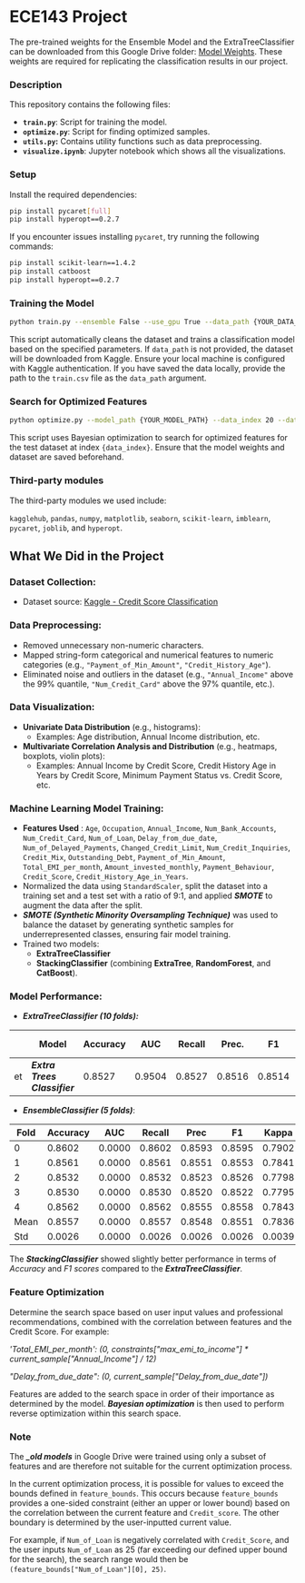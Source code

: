 # ECE143 Project

The pre-trained weights for the Ensemble Model and the ExtraTreeClassifier can be downloaded from this Google Drive folder: [Model Weights](https://drive.google.com/drive/folders/1zXDAAJkvUK8wZCzr4DZojyVU2zw_6_uI?usp=sharing). These weights are required for replicating the classification results in our project.

### **Description**

This repository contains the following files:

- **`train.py`**: Script for training the model.
- **`optimize.py`**: Script for finding optimized samples.
- **`utils.py`:** Contains utility functions such as data preprocessing.
- **`visualize.ipynb`**: Jupyter notebook which shows all the visualizations.

### **Setup**

Install the required dependencies:

```bash
pip install pycaret[full]
pip install hyperopt==0.2.7
```

If you encounter issues installing `pycaret`, try running the following commands:

```bash
pip install scikit-learn==1.4.2
pip install catboost
pip install hyperopt==0.2.7
```

### Training the Model

```bash
python train.py --ensemble False --use_gpu True --data_path {YOUR_DATA_PATH}
```

This script automatically cleans the dataset and trains a classification model based on the specified parameters. If `data_path` is not provided, the dataset will be downloaded from Kaggle. Ensure your local machine is configured with Kaggle authentication. If you have saved the data locally, provide the path to the `train.csv` file as the `data_path` argument.

### Search for Optimized Features

```bash
python optimize.py --model_path {YOUR_MODEL_PATH} --data_index 20 --data_path {YOUR_DATA_PATH}
```

This script uses Bayesian optimization to search for optimized features for the test dataset at index `{data_index}`. Ensure that the model weights and dataset are saved beforehand.

### Third-party modules

The third-party modules we used include:

`kagglehub`, `pandas`, `numpy`, `matplotlib`, `seaborn`, `scikit-learn`, `imblearn`, `pycaret`, `joblib`, and `hyperopt`.

## What We Did in the Project

### **Dataset Collection:**

* Dataset source: [Kaggle - Credit Score Classification](https://www.kaggle.com/datasets/parisrohan/credit-score-classification?select=train.csv)

### **Data Preprocessing:**

* Removed unnecessary non-numeric characters.
* Mapped string-form categorical and numerical features to numeric categories (e.g., `"Payment_of_Min_Amount"`, `"Credit_History_Age"`).
* Eliminated noise and outliers in the dataset (e.g., `"Annual_Income"` above the 99% quantile, `"Num_Credit_Card"` above the 97% quantile, etc.).

### **Data Visualization:**

* **Univariate Data Distribution** (e.g., histograms):
  * Examples: Age distribution, Annual Income distribution, etc.
* **Multivariate Correlation Analysis and Distribution** (e.g., heatmaps, boxplots, violin plots):
  * Examples: Annual Income by Credit Score, Credit History Age in Years by Credit Score, Minimum Payment Status vs. Credit Score, etc.

### **Machine Learning Model Training:**

* **Features Used** :
  `Age`, `Occupation`, `Annual_Income`, `Num_Bank_Accounts`, `Num_Credit_Card`, `Num_of_Loan`, `Delay_from_due_date`, `Num_of_Delayed_Payments`, `Changed_Credit_Limit`, `Num_Credit_Inquiries`, `Credit_Mix`, `Outstanding_Debt`, `Payment_of_Min_Amount`, `Total_EMI_per_month`, `Amount_invested_monthly`, `Payment_Behaviour`, `Credit_Score`, `Credit_History_Age_in_Years`.
* Normalized the data using `StandardScaler`, split the dataset into a training set and a test set with a ratio of 9:1, and applied ***SMOTE*** to augment the data after the split.
* ***SMOTE (Synthetic Minority Oversampling Technique)*** was used to balance the dataset by generating synthetic samples for underrepresented classes, ensuring fair model training.
* Trained two models:
  * **ExtraTreeClassifier**
  * **StackingClassifier** (combining **ExtraTree**, **RandomForest**, and **CatBoost**).

### **Model Performance:**

- ***ExtraTreeClassifier (10 folds):***

|    | Model                                | Accuracy | AUC    | Recall | Prec.  | F1     | Kappa  | MCC    | TT (Sec) |
| -- | ------------------------------------ | -------- | ------ | ------ | ------ | ------ | ------ | ------ | -------- |
| et | ***Extra Trees Classifier*** | 0.8527   | 0.9504 | 0.8527 | 0.8516 | 0.8514 | 0.7790 | 0.7797 | 8.2790   |

- ***EnsembleClassifier (5 folds)***:

| Fold | Accuracy | AUC    | Recall | Prec   | F1     | Kappa  | MCC    |
| ---- | -------- | ------ | ------ | ------ | ------ | ------ | ------ |
| 0    | 0.8602   | 0.0000 | 0.8602 | 0.8593 | 0.8595 | 0.7902 | 0.7905 |
| 1    | 0.8561   | 0.0000 | 0.8561 | 0.8551 | 0.8553 | 0.7841 | 0.7844 |
| 2    | 0.8532   | 0.0000 | 0.8532 | 0.8523 | 0.8526 | 0.7798 | 0.7799 |
| 3    | 0.8530   | 0.0000 | 0.8530 | 0.8520 | 0.8522 | 0.7795 | 0.7797 |
| 4    | 0.8562   | 0.0000 | 0.8562 | 0.8555 | 0.8558 | 0.7843 | 0.7843 |
| Mean | 0.8557   | 0.0000 | 0.8557 | 0.8548 | 0.8551 | 0.7836 | 0.7838 |
| Std  | 0.0026   | 0.0000 | 0.0026 | 0.0026 | 0.0026 | 0.0039 | 0.0039 |

The ***StackingClassifier*** showed slightly better performance in terms of *Accuracy* and *F1 scores* compared to the ***ExtraTreeClassifier***.

### Feature Optimization

Determine the search space based on user input values and professional recommendations, combined with the correlation between features and the Credit Score. For example:

*'Total_EMI_per_month': (0, constraints["max_emi_to_income"] * current_sample["Annual_Income"] / 12)*

*"Delay_from_due_date": (0, current_sample["Delay_from_due_date"])*

Features are added to the search space in order of their importance as determined by the model. ***Bayesian optimization*** is then used to perform reverse optimization within this search space.

### Note

The ***_old models*** in Google Drive were trained using only a subset of features and are therefore not suitable for the current optimization process.

In the current optimization process, it is possible for values to exceed the bounds defined in `feature_bounds`. This occurs because `feature_bounds` provides a one-sided constraint (either an upper or lower bound) based on the correlation between the current feature and `Credit_score`. The other boundary is determined by the user-inputted current value.

For example, if `Num_of_Loan` is negatively correlated with `Credit_Score`, and the user inputs `Num_of_Loan` as 25 (far exceeding our defined upper bound for the search), the search range would then be `(feature_bounds["Num_of_Loan"][0], 25)`.

